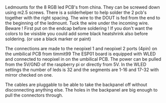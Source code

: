 Ledmounts for the 8 RGB led PCB's from china.
They can be screwed down using m2.5 screws.
There is a solderhelper to help solder the 2 pcb's together with the right spacing.
The wire to the DOUT is fed from the end to the beginning of the ledmount.
Tuck the wire under the incoming wire.
Beware ! First put on the endcap before soldering !
If you don't want the colors to be visisble you could add some black heatshrink also before soldering.
(or use a black marker or paint)

The connections are made to the neopixel 1 and neopixel 2 ports (4pin) on the umbilical PCB from timmit99
The ESP01 board is equipped with WLED and connected to neopixel in on the umbilical PCB.
The power can be pulled from the 5V/GND of the raspberry pi or directly from 5V.
In the WLED settings the number of leds is 32 and the segments are 1-16 and 17-32 with mirror checked on one.

The cables are pluggable to be able to take the backpanel off without disconnecting anything else.
The holes in the backpanel are big enough to pull the connectors through.
